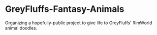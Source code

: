 # GreyFluffs-Fantasy-Animals
Organizing a hopefully-public project to give life to GreyFluffs' RimWorld animal doodles.
